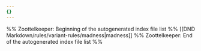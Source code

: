 ```yaml
---
{}
---
```

%% Zoottelkeeper: Beginning of the autogenerated index file list  %%
 [[DND Markdown/rules/variant-rules/madness|madness]]
%% Zoottelkeeper: End of the autogenerated index file list  %%
